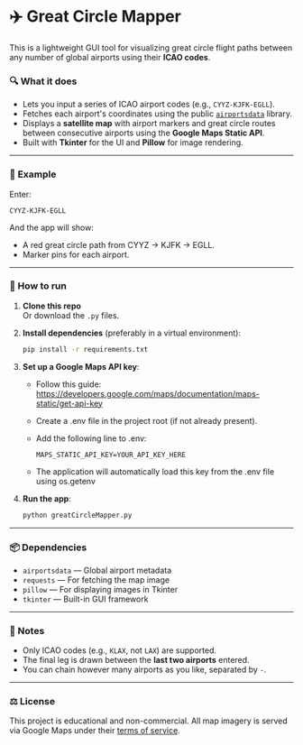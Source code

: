 # ✈️ Great Circle Mapper

This is a lightweight GUI tool for visualizing great circle flight paths between any number of global airports using their **ICAO codes**.

### 🔍 What it does
- Lets you input a series of ICAO airport codes (e.g., `CYYZ-KJFK-EGLL`).
- Fetches each airport's coordinates using the public [`airportsdata`](https://pypi.org/project/airportsdata/) library.
- Displays a **satellite map** with airport markers and great circle routes between consecutive airports using the **Google Maps Static API**.
- Built with **Tkinter** for the UI and **Pillow** for image rendering.

---

### 🧪 Example
Enter:
```
CYYZ-KJFK-EGLL
```
And the app will show:
- A red great circle path from CYYZ → KJFK → EGLL.
- Marker pins for each airport.

---

### 🚀 How to run

1. **Clone this repo**  
   Or download the `.py` files.

2. **Install dependencies** (preferably in a virtual environment):

   ```bash
   pip install -r requirements.txt
   ```

3. **Set up a Google Maps API key**:
   - Follow this guide: https://developers.google.com/maps/documentation/maps-static/get-api-key
   - Create a .env file in the project root (if not already present).
   - Add the following line to .env:

      ```env
      MAPS_STATIC_API_KEY=YOUR_API_KEY_HERE
      ```
   - The application will automatically load this key from the .env file using os.getenv

4. **Run the app**:
   ```bash
   python greatCircleMapper.py
   ```

---

### 📦 Dependencies
- `airportsdata` — Global airport metadata
- `requests` — For fetching the map image
- `pillow` — For displaying images in Tkinter
- `tkinter` — Built-in GUI framework

---

### 🧠 Notes
- Only ICAO codes (e.g., `KLAX`, not `LAX`) are supported.
- The final leg is drawn between the **last two airports** entered.
- You can chain however many airports as you like, separated by `-`.

---

### ⚖️ License
This project is educational and non-commercial. All map imagery is served via Google Maps under their [terms of service](https://mapsplatform.google.com/terms/).
